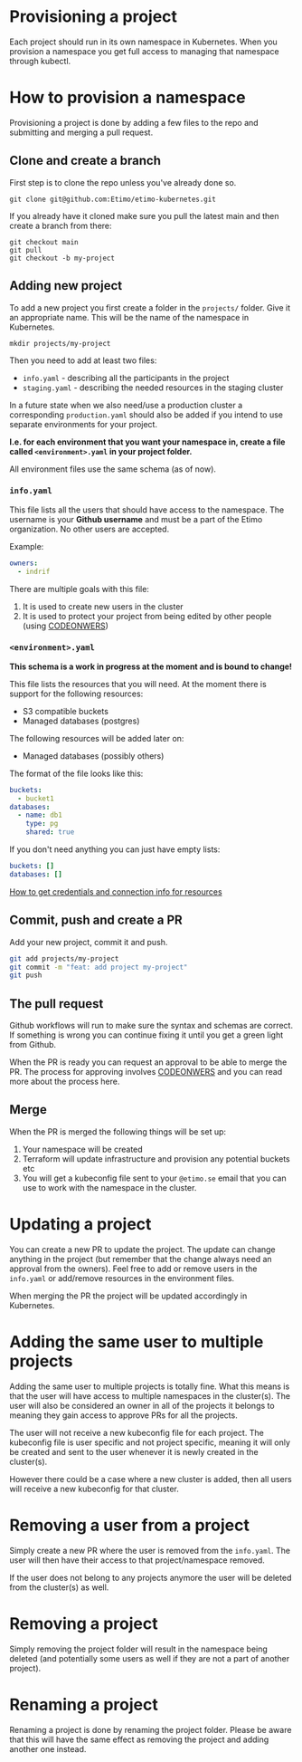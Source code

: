 # Provisioning a project

Each project should run in its own namespace in Kubernetes. When you provision a namespace you get full access to managing that namespace through kubectl.

# How to provision a namespace

Provisioning a project is done by adding a few files to the repo and submitting and merging a pull request.

## Clone and create a branch

First step is to clone the repo unless you've already done so.

```
git clone git@github.com:Etimo/etimo-kubernetes.git
```

If you already have it cloned make sure you pull the latest main and then create a branch from there:

```
git checkout main
git pull
git checkout -b my-project
```

## Adding new project

To add a new project you first create a folder in the `projects/` folder. Give it an appropriate name. This will be the name of the namespace in Kubernetes.

```
mkdir projects/my-project
```

Then you need to add at least two files:

- `info.yaml` - describing all the participants in the project
- `staging.yaml` - describing the needed resources in the staging cluster

In a future state when we also need/use a production cluster a corresponding `production.yaml` should also be added if you intend to use separate environments for your project.

**I.e. for each environment that you want your namespace in, create a file called `<environment>.yaml` in your project folder.**

All environment files use the same schema (as of now).

### `info.yaml`

This file lists all the users that should have access to the namespace. The username is your **Github username** and must be a part of the Etimo organization. No other users are accepted.

Example:

```yaml
owners:
  - indrif
```

There are multiple goals with this file:

1. It is used to create new users in the cluster
2. It is used to protect your project from being edited by other people (using [CODEONWERS](https://docs.github.com/en/repositories/managing-your-repositorys-settings-and-features/customizing-your-repository/about-code-owners))

### `<environment>.yaml`

**This schema is a work in progress at the moment and is bound to change!**

This file lists the resources that you will need. At the moment there is support for the following resources:

- S3 compatible buckets
- Managed databases (postgres)

The following resources will be added later on:

- Managed databases (possibly others)

The format of the file looks like this:

```yaml
buckets:
  - bucket1
databases:
  - name: db1
    type: pg
    shared: true
```

If you don't need anything you can just have empty lists:

```yaml
buckets: []
databases: []
```

[How to get credentials and connection info for resources](./Resources.md)

## Commit, push and create a PR

Add your new project, commit it and push.

```bash
git add projects/my-project
git commit -m "feat: add project my-project"
git push
```

## The pull request

Github workflows will run to make sure the syntax and schemas are correct. If something is wrong you can continue fixing it until you get a green light from Github.

When the PR is ready you can request an approval to be able to merge the PR. The process for approving involves [CODEONWERS](https://docs.github.com/en/repositories/managing-your-repositorys-settings-and-features/customizing-your-repository/about-code-owners) and you can read more about the process here.

## Merge

When the PR is merged the following things will be set up:

1. Your namespace will be created
2. Terraform will update infrastructure and provision any potential buckets etc
3. You will get a kubeconfig file sent to your `@etimo.se` email that you can use to work with the namespace in the cluster.

# Updating a project

You can create a new PR to update the project. The update can change anything in the project (but remember that the change always need an approval from the owners). Feel free to add or remove users in the `info.yaml` or add/remove resources in the environment files.

When merging the PR the project will be updated accordingly in Kubernetes.

# Adding the same user to multiple projects

Adding the same user to multiple projects is totally fine. What this means is that the user will have access to multiple namespaces in the cluster(s). The user will also be considered an owner in all of the projects it belongs to meaning they gain access to approve PRs for all the projects.

The user will not receive a new kubeconfig file for each project. The kubeconfig file is user specific and not project specific, meaning it will only be created and sent to the user whenever it is newly created in the cluster(s).

However there could be a case where a new cluster is added, then all users will receive a new kubeconfig for that cluster.

# Removing a user from a project

Simply create a new PR where the user is removed from the `info.yaml`. The user will then have their access to that project/namespace removed.

If the user does not belong to any projects anymore the user will be deleted from the cluster(s) as well.

# Removing a project

Simply removing the project folder will result in the namespace being deleted (and potentially some users as well if they are not a part of another project).

# Renaming a project

Renaming a project is done by renaming the project folder. Please be aware that this will have the same effect as removing the project and adding another one instead.
